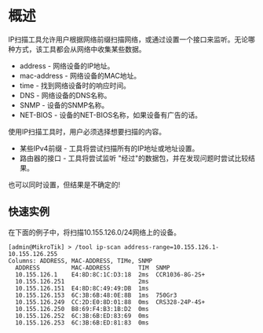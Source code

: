 # 概述

IP扫描工具允许用户根据网络前缀扫描网络，或通过设置一个接口来监听。无论哪种方式，该工具都会从网络中收集某些数据。

- address - 网络设备的IP地址。
- mac-address - 网络设备的MAC地址。
- time - 找到网络设备时的响应时间。
- DNS - 网络设备的DNS名称。
- SNMP - 设备的SNMP名称。
- NET-BIOS - 设备的NET-BIOS名称，如果设备有广告的话。

使用IP扫描工具时，用户必须选择想要扫描的内容。

- 某些IPv4前缀 - 工具将尝试扫描所有的IP地址或地址设置。
- 路由器的接口 - 工具将尝试监听 "经过"的数据包，并在发现问题时尝试比较结果。

也可以同时设置，但结果是不确定的!

## 快速实例

在下面的例子中，将扫描10.155.126.0/24网络上的设备。

```shell
[admin@MikroTik] > /tool ip-scan address-range=10.155.126.1-10.155.126.255
Columns: ADDRESS, MAC-ADDRESS, TIMe, SNMP
  ADDRESS         MAC-ADDRESS        TIM  SNMP    
  10.155.126.1    E4:8D:8C:1C:D3:18  2ms  CCR1036-8G-2S+
  10.155.126.251                     2ms          
  10.155.126.151  E4:8D:8C:49:49:DB  1ms          
  10.155.126.153  6C:3B:6B:48:0E:8B  1ms  750Gr3        
  10.155.126.249  CC:2D:E0:8D:01:88  0ms  CRS328-24P-4S+  
  10.155.126.250  B8:69:F4:B3:1B:D2  0ms          
  10.155.126.252  6C:3B:6B:ED:83:69  0ms          
  10.155.126.253  6C:3B:6B:ED:81:83  0ms
```
